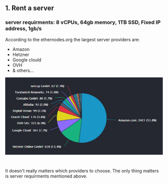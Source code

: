 ## 1. Rent a server

### server requirments: 8 vCPUs, 64gb memory, 1TB SSD, Fixed IP address, 1gb/s


According to the ethernodes.org the largest server providers are:
- Amazon
- Hetzner
- Google clould
- OVH
- & others...

![](https://github.com/NM005/How-to-run-TON-Validators-Nominators-pool-/blob/c7fabbebf07f89f5064c06f4169f235109260649/images/server-providers.jpg)

#
It doesn't really matters which providers to choose. The only thing matters is server requirments mentioned above.

